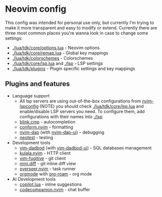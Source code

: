 # Neovim config

This config was intended for personal use only, but currently I'm trying to make it more transparent and easy to modify or extend. Currently there are three most common places you're wanna look in case to change some settings:

- [./lua/tdk/core/options.lua](./lua/tdk/core/options.lua) - Neovim options
- [./lua/tdk/core/remap.lua](./lua/tdk/core/remap.lua) - Global key mappings
- [./lua/tdk/colorschemes](./lua/tdk/colorschemes) - Colorschemes
- [./lua/tdk/core/lsp.lua](./lua/tdk/core/lsp.lua) and [./lsp](./lsp) - LSP settings
- [./lua/tdk/plugins](./lua/tdk/plugins) - Plugin specific settings and key mappings

## Plugins and features

- Language support
  - All lsp servers are using out-of-the-box configurations from [nvim-lspconfig](https://github.com/neovim/nvim-lspconfig/blob/master/doc/configs.md)
    (NOTE) you should check [./lua/tdk/core/lsp.lua](./lua/tdk/core/lsp.lua) and enable/disable LSP servers you need. To configure them, add configurations with their names into [./lsp](./lsp)
  - [blink.cmp](https://github.com/Saghen/blink.cmp) - autocompletion
  - [conform.nvim](https://github.com/stevearc/conform.nvim) - formatting
  - [nvim-dap](https://github.com/mfussenegger/nvim-dap) (with [nvim-dap-ui](https://github.com/rcarriga/nvim-dap-ui)) - debugging
  - [neotest](https://github.com/nvim-neotest/neotest) - testing
- Development tools
  - [vim-dadbod](https://github.com/tpope/vim-dadbod) (with [vim-dadbod-ui](https://github.com/kristijanhusak/vim-dadbod-ui)) - SQL databases management
  - [kulala.nvim](https://github.com/mistweaverco/kulala.nvim) - HTTP client
  - [vim-fugitive](https://github.com/tpope/vim-fugitive) - git client
  - [mini.diff](https://github.com/echasnovski/mini.diff) - git inline diff view
  - [overseer.nvim](https://github.com/stevearc/overseer.nvim) - task runner
  - [orgmode](https://github.com/nvim-orgmode/orgmode) with [org-roam](https://github.com/chipsenkbeil/org-roam.nvim) - org mode
- AI Development tools
  - [copilot.lua](https://github.com/zbirenbaum/copilot.lua) - inline suggestions
  - [codecompanion.nvim](https://github.com/olimorris/codecompanion.nvim) - chat buffer
